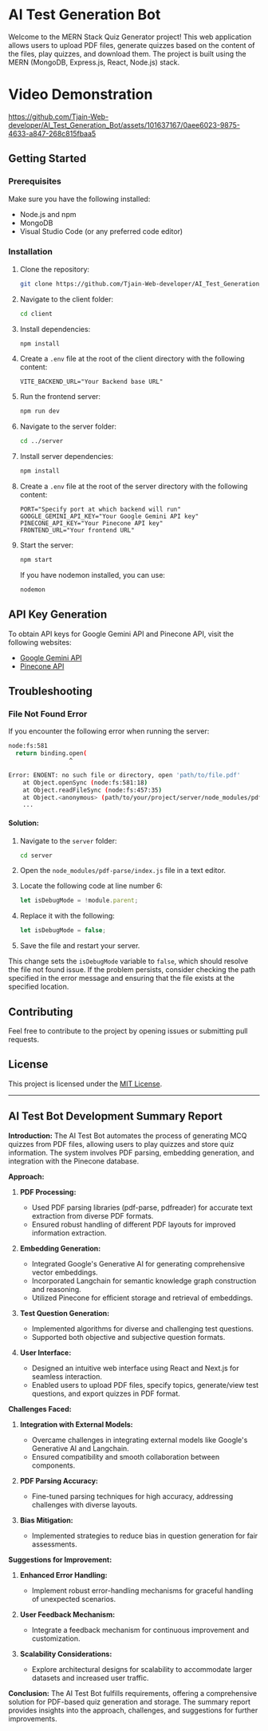 # AI Test Generation Bot


Welcome to the MERN Stack Quiz Generator project! This web application allows users to upload PDF files, generate quizzes based on the content of the files, play quizzes, and download them. The project is built using the MERN (MongoDB, Express.js, React, Node.js) stack.

# Video Demonstration
https://github.com/Tjain-Web-developer/AI_Test_Generation_Bot/assets/101637167/0aee6023-9875-4633-a847-268c815fbaa5

## Getting Started

### Prerequisites

Make sure you have the following installed:

- Node.js and npm
- MongoDB
- Visual Studio Code (or any preferred code editor)

### Installation

1. Clone the repository:

    ```bash
    git clone https://github.com/Tjain-Web-developer/AI_Test_Generation_Bot.git
    ```

2. Navigate to the client folder:

    ```bash
    cd client
    ```

3. Install dependencies:

    ```bash
    npm install
    ```

4. Create a `.env` file at the root of the client directory with the following content:

    ```
    VITE_BACKEND_URL="Your Backend base URL"
    ```

5. Run the frontend server:

    ```bash
    npm run dev
    ```

6. Navigate to the server folder:

    ```bash
    cd ../server
    ```

7. Install server dependencies:

    ```bash
    npm install
    ```

8. Create a `.env` file at the root of the server directory with the following content:

    ```
    PORT="Specify port at which backend will run"
    GOOGLE_GEMINI_API_KEY="Your Google Gemini API key"
    PINECONE_API_KEY="Your Pinecone API key"
    FRONTEND_URL="Your frontend URL"
    ```

9. Start the server:

    ```bash
    npm start
    ```

   If you have nodemon installed, you can use:

    ```bash
    nodemon
    ```

## API Key Generation

To obtain API keys for Google Gemini API and Pinecone API, visit the following websites:

- [Google Gemini API](https://makersuite.google.com/app/apikey)
- [Pinecone API](https://docs.pinecone.io/docs/quickstart#2-get-your-api-key)

## Troubleshooting

### File Not Found Error

If you encounter the following error when running the server:

```bash
node:fs:581
  return binding.open(
                 ^

Error: ENOENT: no such file or directory, open 'path/to/file.pdf'
    at Object.openSync (node:fs:581:18)
    at Object.readFileSync (node:fs:457:35)
    at Object.<anonymous> (path/to/your/project/server/node_modules/pdf-parse/index.js:15:25)
    ...
```

#### Solution:

1. Navigate to the `server` folder:

    ```bash
    cd server
    ```

2. Open the `node_modules/pdf-parse/index.js` file in a text editor.

3. Locate the following code at line number 6:

    ```javascript
    let isDebugMode = !module.parent;
    ```

4. Replace it with the following:

    ```javascript
    let isDebugMode = false;
    ```

5. Save the file and restart your server.

This change sets the `isDebugMode` variable to `false`, which should resolve the file not found issue. If the problem persists, consider checking the path specified in the error message and ensuring that the file exists at the specified location.

## Contributing

Feel free to contribute to the project by opening issues or submitting pull requests.

## License

This project is licensed under the [MIT License](LICENSE).

--------------------------------------------------------------------------------------------------------------------------

## AI Test Bot Development Summary Report

**Introduction:**
The AI Test Bot automates the process of generating MCQ quizzes from PDF files, allowing users to play quizzes and store quiz information. The system involves PDF parsing, embedding generation, and integration with the Pinecone database.

**Approach:**
1. **PDF Processing:**
   - Used PDF parsing libraries (pdf-parse, pdfreader) for accurate text extraction from diverse PDF formats.
   - Ensured robust handling of different PDF layouts for improved information extraction.

2. **Embedding Generation:**
   - Integrated Google's Generative AI for generating comprehensive vector embeddings.
   - Incorporated Langchain for semantic knowledge graph construction and reasoning.
   - Utilized Pinecone for efficient storage and retrieval of embeddings.

3. **Test Question Generation:**
   - Implemented algorithms for diverse and challenging test questions.
   - Supported both objective and subjective question formats.

4. **User Interface:**
   - Designed an intuitive web interface using React and Next.js for seamless interaction.
   - Enabled users to upload PDF files, specify topics, generate/view test questions, and export quizzes in PDF format.

**Challenges Faced:**
1. **Integration with External Models:**
   - Overcame challenges in integrating external models like Google's Generative AI and Langchain.
   - Ensured compatibility and smooth collaboration between components.

2. **PDF Parsing Accuracy:**
   - Fine-tuned parsing techniques for high accuracy, addressing challenges with diverse layouts.

3. **Bias Mitigation:**
   - Implemented strategies to reduce bias in question generation for fair assessments.

**Suggestions for Improvement:**
1. **Enhanced Error Handling:**
   - Implement robust error-handling mechanisms for graceful handling of unexpected scenarios.

2. **User Feedback Mechanism:**
   - Integrate a feedback mechanism for continuous improvement and customization.

3. **Scalability Considerations:**
   - Explore architectural designs for scalability to accommodate larger datasets and increased user traffic.

**Conclusion:**
The AI Test Bot fulfills requirements, offering a comprehensive solution for PDF-based quiz generation and storage. The summary report provides insights into the approach, challenges, and suggestions for further improvements.
